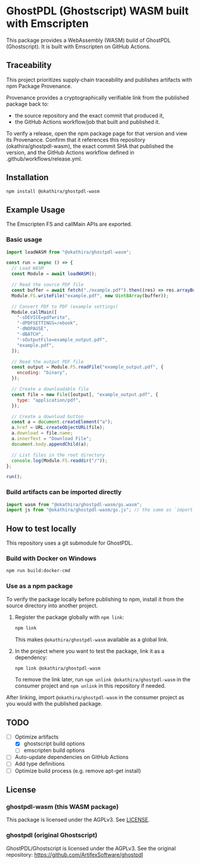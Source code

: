 # GhostPDL (Ghostscript) WASM built with Emscripten

This package provides a WebAssembly (WASM) build of GhostPDL (Ghostscript). It is built with Emscripten on GitHub Actions.

## Traceability

This project prioritizes supply‑chain traceability and publishes artifacts with npm Package Provenance.

Provenance provides a cryptographically verifiable link from the published package back to:

- the source repository and the exact commit that produced it,
- the GitHub Actions workflow/job that built and published it.

To verify a release, open the npm package page for that version and view its Provenance. Confirm that it references this repository (okathira/ghostpdl-wasm), the exact commit SHA that published the version, and the GitHub Actions workflow defined in .github/workflows/release.yml.

## Installation

```bash
npm install @okathira/ghostpdl-wasm
```

## Example Usage

The Emscripten FS and callMain APIs are exported.

### Basic usage

```js
import loadWASM from "@okathira/ghostpdl-wasm";

const run = async () => {
  // Load WASM
  const Module = await loadWASM();

  // Read the source PDF file
  const buffer = await fetch("./example.pdf").then((res) => res.arrayBuffer());
  Module.FS.writeFile("example.pdf", new Uint8Array(buffer));

  // Convert PDF to PDF (example settings)
  Module.callMain([
    "-sDEVICE=pdfwrite",
    "-dPDFSETTINGS=/ebook",
    "-dNOPAUSE",
    "-dBATCH",
    "-sOutputFile=example_output.pdf",
    "example.pdf",
  ]);

  // Read the output PDF file
  const output = Module.FS.readFile("example_output.pdf", {
    encoding: "binary",
  });

  // Create a downloadable file
  const file = new File([output], "example_output.pdf", {
    type: "application/pdf",
  });

  // Create a download button
  const a = document.createElement("a");
  a.href = URL.createObjectURL(file);
  a.download = file.name;
  a.innerText = "Download File";
  document.body.appendChild(a);

  // List files in the root directory
  console.log(Module.FS.readdir("/"));
};

run();
```

### Build artifacts can be imported directly

```js
import wasm from "@okathira/ghostpdl-wasm/gs.wasm";
import js from "@okathira/ghostpdl-wasm/gs.js"; // the same as `import loadWASM from "@okathira/ghostpdl-wasm";`
```

## How to test locally

This repository uses a git submodule for GhostPDL.

### Build with Docker on Windows

```bash
npm run build:docker-cmd
```

### Use as a npm package

To verify the package locally before publishing to npm, install it from the source directory into another project.

1. Register the package globally with `npm link`:

   ```sh
   npm link
   ```

   This makes `@okathira/ghostpdl-wasm` available as a global link.

2. In the project where you want to test the package, link it as a dependency:

   ```sh
   npm link @okathira/ghostpdl-wasm
   ```

   To remove the link later, run `npm unlink @okathira/ghostpdl-wasm` in the consumer project and `npm unlink` in this repository if needed.

After linking, import `@okathira/ghostpdl-wasm` in the consumer project as you would with the published package.

## TODO

- [ ] Optimize artifacts
  - [x] ghostscript build options
  - [ ] emscripten build options
- [ ] Auto-update dependencies on GitHub Actions
- [ ] Add type definitions
- [ ] Optimize build process (e.g. remove apt-get install)

## License

### ghostpdl-wasm (this WASM package)

This package is licensed under the AGPLv3. See [LICENSE](./LICENSE).

### ghostpdl (original Ghostscript)

GhostPDL/Ghostscript is licensed under the AGPLv3. See the original repository: <https://github.com/ArtifexSoftware/ghostpdl>
